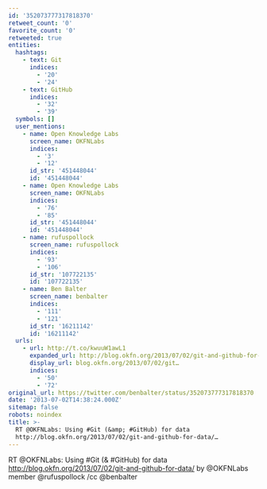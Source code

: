 ```yaml
---
id: '352073777317818370'
retweet_count: '0'
favorite_count: '0'
retweeted: true
entities:
  hashtags:
    - text: Git
      indices:
        - '20'
        - '24'
    - text: GitHub
      indices:
        - '32'
        - '39'
  symbols: []
  user_mentions:
    - name: Open Knowledge Labs
      screen_name: OKFNLabs
      indices:
        - '3'
        - '12'
      id_str: '451448044'
      id: '451448044'
    - name: Open Knowledge Labs
      screen_name: OKFNLabs
      indices:
        - '76'
        - '85'
      id_str: '451448044'
      id: '451448044'
    - name: rufuspollock
      screen_name: rufuspollock
      indices:
        - '93'
        - '106'
      id_str: '107722135'
      id: '107722135'
    - name: Ben Balter
      screen_name: benbalter
      indices:
        - '111'
        - '121'
      id_str: '16211142'
      id: '16211142'
  urls:
    - url: http://t.co/kwuuW1awL1
      expanded_url: http://blog.okfn.org/2013/07/02/git-and-github-for-data/
      display_url: blog.okfn.org/2013/07/02/git…
      indices:
        - '50'
        - '72'
original_url: https://twitter.com/benbalter/status/352073777317818370
date: '2013-07-02T14:38:24.000Z'
sitemap: false
robots: noindex
title: >-
  RT @OKFNLabs: Using #Git (&amp; #GitHub) for data
  http://blog.okfn.org/2013/07/02/git-and-github-for-data/…
---
```


RT @OKFNLabs: Using #Git (&amp; #GitHub) for data http://blog.okfn.org/2013/07/02/git-and-github-for-data/ by @OKFNLabs member @rufuspollock /cc @benbalter